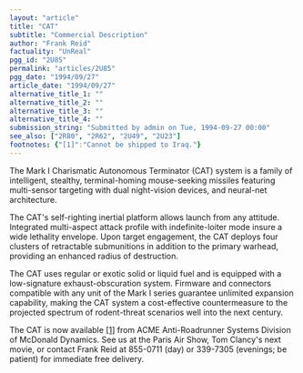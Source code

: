 ```yaml
---
layout: "article"
title: "CAT"
subtitle: "Commercial Description"
author: "Frank Reid"
factuality: "UnReal"
pgg_id: "2U85"
permalink: "articles/2U85"
pgg_date: "1994/09/27"
article_date: "1994/09/27"
alternative_title_1: ""
alternative_title_2: ""
alternative_title_3: ""
alternative_title_4: ""
submission_string: "Submitted by admin on Tue, 1994-09-27 00:00"
see_also: ["2R80", "2R62", "2U49", "2U23"]
footnotes: {"[1]":"Cannot be shipped to Iraq."}
---
```

<div>
<p>The Mark I Charismatic Autonomous Terminator (CAT) system is a family of intelligent, stealthy, terminal-homing mouse-seeking missiles featuring multi-sensor targeting with dual night-vision devices, and neural-net architecture.</p>
<p>The CAT's self-righting inertial platform allows launch from any attitude. Integrated multi-aspect attack profile with indefinite-loiter mode insure a wide lethality envelope. Upon target engagement, the CAT deploys four clusters of retractable submunitions in addition to the primary warhead, providing an enhanced radius of destruction.</p>
<p>The CAT uses regular or exotic solid or liquid fuel and is equipped with a low-signature exhaust-obscuration system. Firmware and connectors compatible with any unit of the Mark I series guarantee unlimited expansion capability, making the CAT system a cost-effective countermeasure to the projected spectrum of rodent-threat scenarios well into the next century.</p>
<p>The CAT is now available <a href="#footnotes.1" class="footnote-link">[1]</a> from ACME Anti-Roadrunner Systems Division of McDonald Dynamics. See us at the Paris Air Show, Tom Clancy's next movie, or contact Frank Reid at 855-0711 (day) or 339-7305 (evenings; be patient) for immediate free delivery.</p>
</div>
